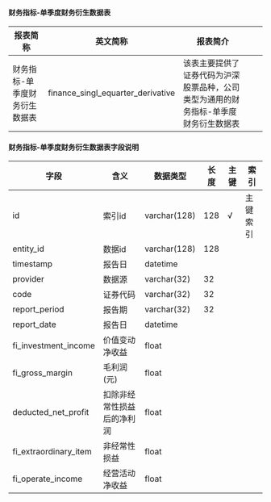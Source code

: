 #### 财务指标-单季度财务衍生数据表

|报表简称|英文简称|报表简介|| |
|-----------|--------|--------|-----|-----|
|财务指标-单季度财务衍生数据表|finance_singl_equarter_derivative| 该表主要提供了证券代码为沪深股票品种，公司类型为通用的财务指标-单季度财务衍生数据表 |||
#### 财务指标-单季度财务衍生数据表字段说明

| 字段                  | 含义                       | 数据类型     | 长度 | 主键 | 索引     |
| --------------------- | -------------------------- | ------------ | ---- | ---- | -------- |
| id                    | 索引id                     | varchar(128) | 128  | √    | 主键索引 |
| entity_id             | 数据id                     | varchar(128) | 128  |      |          |
| timestamp             | 报告日                     | datetime     |      |      |          |
| provider              | 数据源                     | varchar(32)  | 32   |      |          |
| code                  | 证券代码                   | varchar(32)  | 32   |      |          |
| report_period         | 报告期                     | varchar(32)  | 32   |      |          |
| report_date           | 报告日                     | datetime     |      |      |          |
| fi_investment_income  | 价值变动净收益             | float        |      |      |          |
| fi_gross_margin       | 毛利润(元)                 | float        |      |      |          |
| deducted_net_profit   | 扣除非经常性损益后的净利润 | float        |      |      |          |
| fi_extraordinary_item | 非经常性损益               | float        |      |      |          |
| fi_operate_income     | 经营活动净收益             | float        |      |      |          |